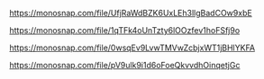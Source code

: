 https://monosnap.com/file/UfjRaWdBZK6UxLEh3llgBadCOw9xbE

https://monosnap.com/file/1qTFk4oUnTzty6lOOzfev1hoFSfj9o

https://monosnap.com/file/0wsqEv9LvwTMVwZcbjxWT1jBHlYKFA

https://monosnap.com/file/pV9ulk9i1d6oFoeQkvvdhOinqetjGc